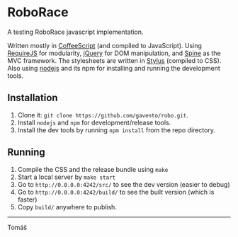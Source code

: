 RoboRace
========

A testing RoboRace javascript implementation.

Written mostly in [CoffeeScript](http://coffeescript.org/) (and compiled to JavaScript).
Using [RequireJS](http://requirejs.org/) for modularity,
[jQuery](http://jquery.com/) for DOM manipulation,
and [Spine](http://spinejs.com/) as the MVC framework.
The stylesheets are written in [Stylus](http://learnboost.github.com/stylus/) (compiled to CSS).
Also using [nodejs](http://nodejs.org/) and its npm for installing and running the development tools.


Installation
------------

1. Clone it: `git clone https://github.com/gavento/robo.git`.
2. Install `nodejs` and `npm` for development/release tools.
3. Install the dev tools by running `npm install` from the repo directory.

Running
-------

1. Compile the CSS and the release bundle using `make`
2. Start a local server by `make start`
3. Go to `http://0.0.0.0:4242/src/` to see the dev version (easier to debug)
4. Go to `http://0.0.0.0:4242/build/` to see the built version (which is faster)
5. Copy `build/` anywhere to publish.


---------

  Tomáš
